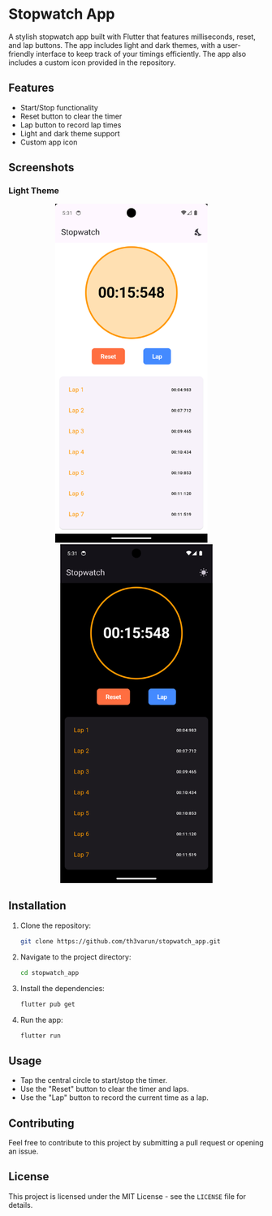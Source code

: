 # Stopwatch App

A stylish stopwatch app built with Flutter that features milliseconds, reset, and lap buttons. The app includes light and dark themes, with a user-friendly interface to keep track of your timings efficiently. The app also includes a custom icon provided in the repository.

## Features

- Start/Stop functionality
- Reset button to clear the timer
- Lap button to record lap times
- Light and dark theme support
- Custom app icon

## Screenshots

### Light Theme

<p align="center">
  <img src="screenshots/light_theme.png" alt="Light Theme" width="300" style="margin-right: 20px;"/>
  <img src="screenshots/dark_theme.png" alt="Dark Theme" width="300"/>
</p>

## Installation

1. Clone the repository:
   ```bash
   git clone https://github.com/th3varun/stopwatch_app.git
2. Navigate to the project directory:
   ```bash
   cd stopwatch_app
3. Install the dependencies:
   ```bash
   flutter pub get
4. Run the app:
   ```bash
   flutter run

## Usage

- Tap the central circle to start/stop the timer.
- Use the "Reset" button to clear the timer and laps.
- Use the "Lap" button to record the current time as a lap.

## Contributing

Feel free to contribute to this project by submitting a pull request or opening an issue.

## License

This project is licensed under the MIT License - see the `LICENSE` file for details.
